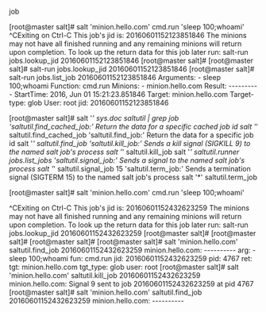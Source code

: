 job

[root@master salt]# salt 'minion.hello.com' cmd.run 'sleep 100;whoami'
^CExiting on Ctrl-C
This job's jid is:
20160601152123851846
The minions may not have all finished running and any remaining minions will return upon completion. To look up the return data for this job later run:
salt-run jobs.lookup_jid 20160601152123851846
[root@master salt]# 
[root@master salt]# salt-run jobs.lookup_jid 20160601152123851846
[root@master salt]# salt-run jobs.list_job 20160601152123851846
Arguments:
    - sleep 100;whoami
Function:
    cmd.run
Minions:
    - minion.hello.com
Result:
    ----------
StartTime:
    2016, Jun 01 15:21:23.851846
Target:
    minion.hello.com
Target-type:
    glob
User:
    root
jid:
    20160601152123851846


[root@master salt]# salt '*' sys.doc saltutil | grep job
'saltutil.find_cached_job:'
    Return the data for a specific cached job id
        salt '*' saltutil.find_cached_job <job id>
'saltutil.find_job:'
    Return the data for a specific job id
        salt '*' saltutil.find_job <job id>
'saltutil.kill_job:'
    Sends a kill signal (SIGKILL 9) to the named salt job's process
        salt '*' saltutil.kill_job <job id>
        salt '*' saltutil.runner jobs.list_jobs
'saltutil.signal_job:'
    Sends a signal to the named salt job's process
        salt '*' saltutil.signal_job <job id> 15
'saltutil.term_job:'
    Sends a termination signal (SIGTERM 15) to the named salt job's process
        salt '*' saltutil.term_job <job id>





[root@master salt]# salt 'minion.hello.com' cmd.run 'sleep 100;whoami'


^CExiting on Ctrl-C
This job's jid is:
20160601152432623259
The minions may not have all finished running and any remaining minions will return upon completion. To look up the return data for this job later run:
salt-run jobs.lookup_jid 20160601152432623259
[root@master salt]# 
[root@master salt]# 
[root@master salt]# 
[root@master salt]# salt 'minion.hello.com' saltutil.find_job 20160601152432623259
minion.hello.com:
    ----------
    arg:
        - sleep 100;whoami
    fun:
        cmd.run
    jid:
        20160601152432623259
    pid:
        4767
    ret:
    tgt:
        minion.hello.com
    tgt_type:
        glob
    user:
        root
[root@master salt]# salt 'minion.hello.com' saltutil.kill_job 20160601152432623259
minion.hello.com:
    Signal 9 sent to job 20160601152432623259 at pid 4767
[root@master salt]# salt 'minion.hello.com' saltutil.find_job 20160601152432623259
minion.hello.com:
    ----------

